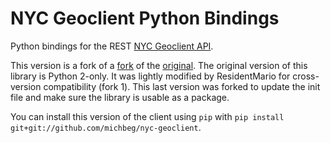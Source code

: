# NYC Geoclient Python Bindings

Python bindings for the REST [NYC Geoclient API][api].

  [api]: http://developer.cityofnewyork.us/api/geoclient-api-beta

This version is a fork of a [fork](https://github.com/ResidentMario/nyc-geoclient) of the [original](https://github.com/talos/nyc-geoclient). The original version of this library is Python 2-only. It was lightly modified by ResidentMario for cross-version compatibility (fork 1). This last version was forked to update the init file and make sure the library is usable as a package.

You can install this version of the client using `pip` with `pip install git+git://github.com/michbeg/nyc-geoclient`.
